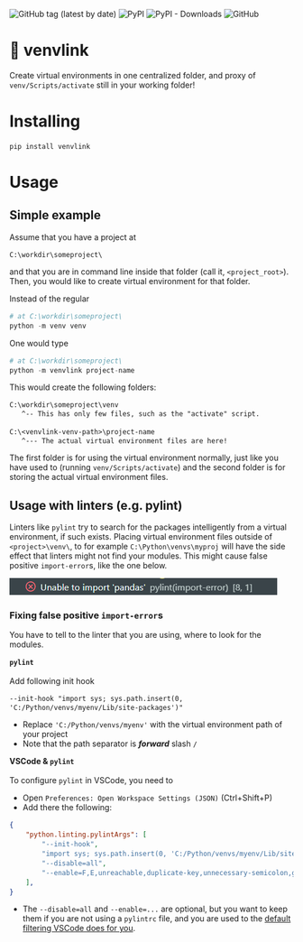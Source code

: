 ![GitHub tag (latest by date)](https://img.shields.io/github/v/tag/np-8/venvlink)&nbsp;![PyPI](https://img.shields.io/pypi/v/venvlink)&nbsp;![PyPI - Downloads](https://img.shields.io/pypi/dm/venvlink)&nbsp;![GitHub](https://img.shields.io/github/license/np-8/venvlink)


# 🔗 venvlink

Create virtual environments in one centralized folder, and proxy of `venv/Scripts/activate` still in your working folder!

# Installing
```
pip install venvlink
```



# Usage

## Simple example

Assume that you have a project at 

```
C:\workdir\someproject\
```
and that you are in command line inside that folder (call it, `<project_root>`). Then, you would like to create virtual environment for that folder.

Instead of the regular
```python
# at C:\workdir\someproject\
python -m venv venv
```

One would type

```python
# at C:\workdir\someproject\
python -m venvlink project-name
```

This would create the following folders:

```
C:\workdir\someproject\venv
   ^-- This has only few files, such as the "activate" script.

C:\<venvlink-venv-path>\project-name
   ^--- The actual virtual environment files are here!
```

The first folder is for using the virtual environment normally, just like you have used to (running `venv/Scripts/activate`) and the second folder is for storing the actual virtual environment files.

## Usage with linters (e.g. pylint)

Linters like `pylint` try to search for the packages intelligently from a virtual environment, if such exists. Placing virtual environment files outside of `<project>\venv\`, to for example `C:\Python\venvs\myproj` will have the side effect that linters might not find your modules. This might cause false positive `import-error`s, like the one below.

![](pylint-error.png)

### Fixing false positive `import-error`s
You have to tell to the linter that you are using, where to look for the modules. 

**`pylint`**<br><br>
Add following init hook

```
--init-hook "import sys; sys.path.insert(0, 'C:/Python/venvs/myenv/Lib/site-packages')"
```
- Replace `'C:/Python/venvs/myenv'` with the virtual environment path of your project
- Note that the path separator is ***forward*** slash `/`


**VSCode & `pylint`**<br><br>
To configure `pylint` in VSCode, you need to
- Open `Preferences: Open Workspace Settings (JSON)` (Ctrl+Shift+P)
- Add there the following:

```json
{
    "python.linting.pylintArgs": [
        "--init-hook",
        "import sys; sys.path.insert(0, 'C:/Python/venvs/myenv/Lib/site-packages')",
        "--disable=all",
        "--enable=F,E,unreachable,duplicate-key,unnecessary-semicolon,global-variable-not-assigned,unused-variable,binary-op-exception,bad-format-string,anomalous-backslash-in-string,bad-open-mode"
    ],
}
```
- The `--disable=all` and `--enable=...` are optional, but you want to keep them if you are not using a `pylintrc` file, and you are used to the [default filtering VSCode does for you](https://code.visualstudio.com/docs/python/linting#_default-pylint-rules). 